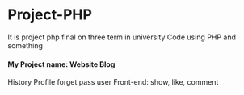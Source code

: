 # Project-PHP
It is project php final on three term in university 
Code using PHP and something 
#### My Project name: Website Blog

History
Profile
forget pass
user
Front-end: show, like, comment 
